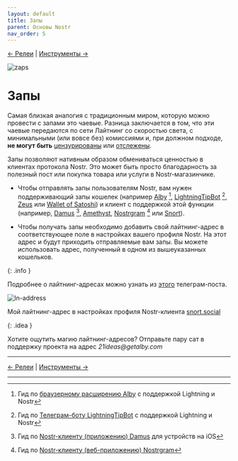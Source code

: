```yaml
---
layout: default
title: Запы
parent: Основы Nostr
nav_order: 5
---
```


[← Релеи](https://nostr.21ideas.org/docs/basics/explorers.html) | [Инструменты →](https://nostr.21ideas.org/docs/basics/tools.html) 

![zaps](https://nostr.build/p/nb5018.png)

# Запы

Самая близкая аналогия с традиционным миром, которую можно провести с запами это чаевые. Разница заключается в том, что эти чаевые передаются по сети Лайтнинг со скоростью света, с минимальными (или вовсе без) комиссиями и, при должном подходе, **не могут быть** [цензурированы](https://www.21ideas.org/practical-why-run-own-node-part-1/) или [отслежены](https://www.21ideas.org/theory-ln-current-state-of-lightning-network-privacy/).

Запы позволяют нативным образом обмениваться ценностью в клиентах протокола Nostr. Это может быть просто благодарность за полезный пост или покупка товара или услуги в Nostr-магазинчике. 

* Чтобы отправлять запы пользователям Nostr, вам нужен поддерживающий запы кошелек (например [Alby](https://getalby.com/) [^1], [LightningTipBot](https://t.me/LightningTipBot) [^2], [Zeus](https://zeusln.app/) или [Wallet of Satoshi](https://www.walletofsatoshi.com/)) и клиент с поддержкой этой функции (например, [Damus](https://damus.io/) [^3], [Amethyst](https://github.com/vitorpamplona/amethyst), [Nostrgram](https://nostrgram.co/?build=626) [^4] или [Snort](https://snort.social/)).

* Чтобы получать запы необходимо добавить свой лайтнинг-адрес в соответствующее поле в настройках вашего профиля Nostr. На этот адрес и будут приходить отправляемые вам запы. Вы можете использовать адрес, полученный в одном из вышеуказанных кошельков.

{: .info }

Подробнее о лайтнинг-адресах можно узнать из [этого](https://t.me/bitcoin21ideas/2485) телеграм-поста.

![ln-address](https://nostr.build/p/nb5648.png)

Мой лайтнинг-адрес в настройках профиля Nostr-клиента [snort.social](https://snort.social/)

{: .idea }

Хотите ощутить магию лайтнинг-адресов? Отправьте пару сат в поддержку проекта на адрес _21ideas@getalby.com_

---

[← Релеи](https://nostr.21ideas.org/docs/basics/explorers.html) | [Инструменты →](https://nostr.21ideas.org/docs/basics/tools.html) 

---

[^1]: Гид по [браузерному расширению Alby](https://nostr.21ideas.org/docs/guides/Alby.html) с поддержкой Lightning и Nostr

[^2]: Гид по [Телеграм-боту LightningTipBot](https://nostr.21ideas.org/docs/guides/LightningTipBot.html) с поддержкой Lightning и Nostr

[^3]: Гид по [Nostr-клиенту (приложению) Damus](https://nostr.21ideas.org/docs/guides/damus.html) для устройств на iOS

[^4]: Гид по [Nostr-клиенту (веб-приложению) Nostrgram](https://nostr.21ideas.org/docs/guides/Nostrgram.html)
